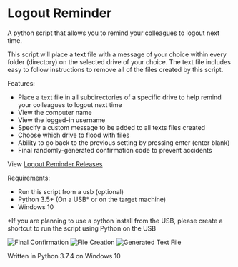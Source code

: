 # Logout Reminder
A python script that allows you to remind your colleagues to logout next time.

This script will place a text file with a message of your choice within every folder (directory) on the selected drive of your choice.
The text file includes easy to follow instructions to remove all of the files created by this script.

Features:
- Place a text file in all subdirectories of a specific drive to help remind your colleagues to logout next time
- View the computer name
- View the logged-in username
- Specify a custom message to be added to all texts files created
- Choose which drive to flood with files
- Ability to go back to the previous setting by pressing enter (enter blank)
- Final randomly-generated confirmation code to prevent accidents

View [Logout Reminder Releases](https://github.com/smcclennon/Logout-Reminder/releases)

Requirements:
- Run this script from a usb (optional)
- Python 3.5+ (On a USB* or on the target machine)
- Windows 10

*If you are planning to use a python install from the USB, please create a shortcut to run the script using Python on the USB

![Final Confirmation](https://imgur.com/PPMd3Mv.png)
![File Creation](https://i.imgur.com/2hwxeuN.png)
![Generated Text File](https://imgur.com/Sfxc1cY.png)


Written in Python 3.7.4 on Windows 10
